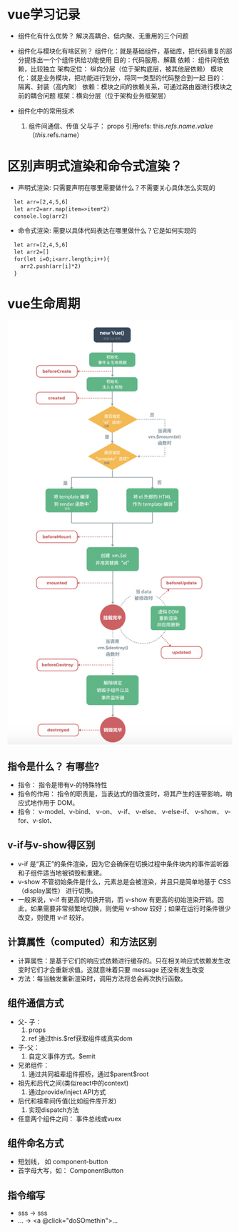 # vue学习记录

* 组件化有什么优势？
  解决高耦合、低内聚、无重用的三个问题
* 组件化与模块化有啥区别？
  组件化：就是基础组件，基础库，把代码重复的部分提炼出一个个组件供给功能使用
    目的：代码服用、解藕
    依赖： 组件间低依赖，比较独立
    架构定位： 纵向分层（位于架构底层，被其他层依赖）
  模块化：就是业务模块，把功能进行划分，将同一类型的代码整合到一起
    目的： 隔离、封装（高内聚）
    依赖：模块之间的依赖关系，可通过路由器进行模块之前的耦合问题
    框架：横向分层（位于架构业务框架层）

* 组件化中的常用技术
  1. 组件间通信、传值
    父与子： props
    引用refs: this.$refs.name.value（this.$refs.name）


# 区别声明式渲染和命令式渲染？
  * 声明式渲染: 只需要声明在哪里需要做什么？不需要关心具体怎么实现的
  ```
    let arr=[2,4,5,6]
    let arr2=arr.map(item=>item*2)
    console.log(arr2)
  ```
  * 命令式渲染: 需要以具体代码表达在哪里做什么？它是如何实现的
  ```
    let arr=[2,4,5,6]
    let arr2=[]
    for(let i=0;i<arr.length;i++){
      arr2.push(arr[i]*2)
    }
  ```

  # vue生命周期
  ![vue生命周期](./vueLife.png)

## 指令是什么？ 有哪些?
  * 指令： 指令是带有v-的特殊特性
  * 指令的作用： 指令的职责是，当表达式的值改变时，将其产生的连带影响，响应式地作用于 DOM。
  * 指令： v-model、v-bind、 v-on、 v-if、 v-else、 v-else-if、 v-show、 v-for、v-slot、
## v-if与v-show得区别
  * v-if 是“真正”的条件渲染，因为它会确保在切换过程中条件块内的事件监听器和子组件适当地被销毁和重建。
  * v-show 不管初始条件是什么，元素总是会被渲染，并且只是简单地基于 CSS（display属性） 进行切换。
  * 一般来说，v-if 有更高的切换开销，而 v-show 有更高的初始渲染开销。因此，如果需要非常频繁地切换，则使用 v-show 较好；如果在运行时条件很少改变，则使用 v-if 较好。


## 计算属性（computed）和方法区别
  * 计算属性：是基于它们的响应式依赖进行缓存的。只在相关响应式依赖发生改变时它们才会重新求值。这就意味着只要 message 还没有发生改变
  * 方法：每当触发重新渲染时，调用方法将总会再次执行函数。

## 组件通信方式
  * 父- 子：
    1. props
    2. ref 通过this.$ref获取组件或真实dom
  * 子-父：
    1. 自定义事件方式。$emit
  * 兄弟组件：
    1. 通过共同祖辈组件搭桥，通过$parent\$root
  * 祖先和后代之间(类似react中的context)
    1. 通过provide/inject API方式
  * 后代和祖辈间传值(比如组件库开发)
    1. 实现dispatch方法
  * 任意两个组件之间： 事件总线或vuex
    


## 组件命名方式
  * 短划线， 如 component-button
  * 首字母大写，如： ComponentButton

## 指令缩写
  * <a v-bind:href='url'>sss</a> -> <a :href='url'>sss</a>
  * <a v-on:click="doSomething">...</a>  -> <a @click="doSOmethin">...</a>

